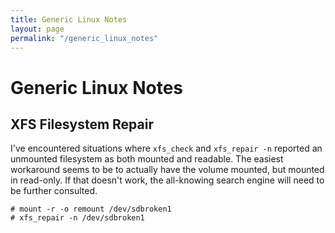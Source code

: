 ```yaml
---
title: Generic Linux Notes
layout: page
permalink: "/generic_linux_notes"
---
```


# Generic Linux Notes

## XFS Filesystem Repair
I've encountered situations where `xfs_check` and `xfs_repair -n` reported an unmounted filesystem as both mounted and readable. 
The easiest workaround seems to be to actually have the volume mounted, but mounted in read-only. If that doesn't work, the all-knowing search engine will need to be further consulted.

```shell
# mount -r -o remount /dev/sdbroken1
# xfs_repair -n /dev/sdbroken1
```
